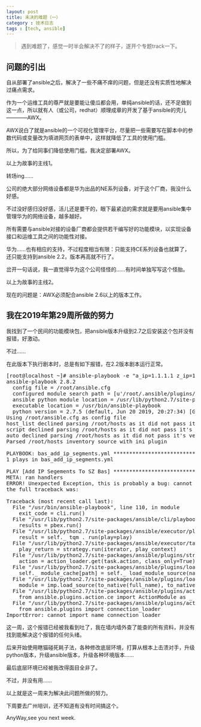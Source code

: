 ```yaml
---
layout: post
title: 未决的难题（一）
category : 技术日志
tags : [tech, ansible]
---
```


>遇到难题了，感觉一时半会解决不了的样子，遂开个专题track一下。
>


## 问题的引出

自从部署了ansible之后，解决了一些不痛不痒的问题，但是还没有实质性地解决过痛点需求。

作为一个运维工具的尊严就是要能让傻瓜都会用，单纯ansible的话，还不足做到这一点，所以就有人（或公司，redhat）顺理成章的开发了基于ansible的壳儿————AWX。

AWX说白了就是ansible的一个可视化管理平台，尽量把一些需要写在脚本中的参数代码或变量改为填进网页的表单中，这样就降低了工具的使用门槛。

所以，为了给同事们降低使用门槛，我决定部署AWX。

以上为故事的主线1。

转场ing……

公司的绝大部分网络设备都是华为出品的NE系列设备，对于这个厂商，我没什么好感。

不过没好感归没好感，活儿还是要干的，眼下最紧迫的需求就是要用ansible集中管理华为的网络设备，越多越好。

所有需要与ansible对接的设备厂商都会提供若干编写好的功能模块，以实现设备接口和运维工具之间的功能性对接。

华为……也有相应的支持，不过程度相当有限：只能支持CE系列设备也就算了，还只能支持到ansible 2.2，版本再高就不行了。

岔开一句话说，我一直觉得华为这个公司怪怪的……有时间单独写写这个怪胎。

以上为故事的主线2。

现在的问题是：AWX必须配合ansible 2.6以上的版本工作。

## 我在2019年第29周所做的努力

我找到了一个民间的功能模块包，把ansible版本升级到2.7之后安装这个包并没有报错，好激动。

不过……

在此版本下执行剧本时，总是有如下报错，在2.2版本剧本运行正常。
<pre class="brush: cpp">
[root@localhost ~]# ansible-playbook -e "a_ip=1.1.1.1 z_ip=1.1.1.2" bas_add_ip_segments.yml -vvv
ansible-playbook 2.8.2
  config file = /root/ansible.cfg
  configured module search path = [u'/root/.ansible/plugins/modules', u'/usr/share/ansible/plugins/modules']
  ansible python module location = /usr/lib/python2.7/site-packages/ansible
  executable location = /usr/bin/ansible-playbook
  python version = 2.7.5 (default, Jun 20 2019, 20:27:34) [GCC 4.8.5 20150623 (Red Hat 4.8.5-36)]
Using /root/ansible.cfg as config file
host_list declined parsing /root/hosts as it did not pass it's verify_file() method
script declined parsing /root/hosts as it did not pass it's verify_file() method
auto declined parsing /root/hosts as it did not pass it's verify_file() method
Parsed /root/hosts inventory source with ini plugin

PLAYBOOK: bas_add_ip_segments.yml *************************************************************************************************************************************************************
1 plays in bas_add_ip_segments.yml

PLAY [Add IP Segements To SZ Bas] *************************************************************************************************************************************************************
META: ran handlers
ERROR! Unexpected Exception, this is probably a bug: cannot import name connection_loader
the full traceback was:

Traceback (most recent call last):
  File "/usr/bin/ansible-playbook", line 110, in module
    exit_code = cli.run()
  File "/usr/lib/python2.7/site-packages/ansible/cli/playbook.py", line 123, in run
    results = pbex.run()
  File "/usr/lib/python2.7/site-packages/ansible/executor/playbook_executor.py", line 169, in run
    result = self._ tqm . run(play=play)
  File "/usr/lib/python2.7/site-packages/ansible/executor/task_queue_manager.py", line 249, in run
    play_return = strategy.run(iterator, play_context)
  File "/usr/lib/python2.7/site-packages/ansible/plugins/strategy/linear.py", line 245, in run
    action = action_loader.get(task.action, class_only=True)
  File "/usr/lib/python2.7/site-packages/ansible/plugins/loader.py", line 558, in get
    self._ module_cache[path] = self._ load_module_source(name, path)
  File "/usr/lib/python2.7/site-packages/ansible/plugins/loader.py", line 536, in _ load_module_source
    module = imp.load_source(to_native(full_name), to_native(path), module_file)
  File "/usr/lib/python2.7/site-packages/ansible/plugins/action/ce_config.py", line 27, in module
    from ansible.plugins.action.ce import ActionModule as _ ActionModule
  File "/usr/lib/python2.7/site-packages/ansible/plugins/action/ce.py", line 28, in module
    from ansible.plugins import connection_loader
ImportError: cannot import name connection_loader
</pre>


这一周，这个报错已经被我看到吐了，我在墙内墙外查了能查的所有资料，并没有找到能解决这个报错的任何头绪。

后来开始使用瞎猫碰死耗子法，各种修改底层环境，打算从根本上击溃对手，升级python版本，升级ansible版本，升级各种环境版本……

最后底层环境已经被我改得面目全非了。

不过，并没有用……

以上就是这一周来为解决此问题所做的努力。

下周要去广州培训，还不知道有没有时间搞这个。

AnyWay,see you next week.

